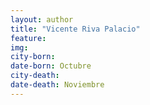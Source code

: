 ```yaml
---
layout: author
title: "Vicente Riva Palacio"
feature: 
img:
city-born: 
date-born: Octubre
city-death: 
date-death: Noviembre
---
```

